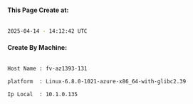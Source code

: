 
   
#### This Page Create at:

```bash

2025-04-14 - 14:12:42 UTC

```

#### Create By Machine:

```bash

Host Name : fv-az1393-131

platform  : Linux-6.8.0-1021-azure-x86_64-with-glibc2.39

Ip Local  : 10.1.0.135

```

